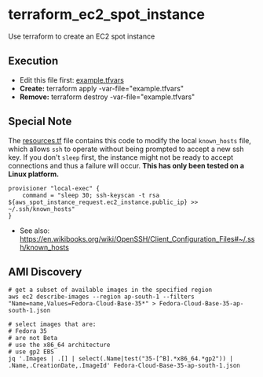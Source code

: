 # terraform_ec2_spot_instance
Use terraform to create an EC2 spot instance

## Execution
* Edit this file first: [example.tfvars](example.tfvars)
* **Create:** terraform apply -var-file="example.tfvars"
* **Remove:** terraform destroy -var-file="example.tfvars"

## Special Note
The [resources.tf](resources.tf) file contains this code to modify the local `known_hosts` file, which allows `ssh` to operate without being prompted to accept a new ssh key.  If you don't `sleep` first, the instance might not be ready to accept connections and thus a failure will occur.  **This has only been tested on a Linux platform.**

```
provisioner "local-exec" {
    command = "sleep 30; ssh-keyscan -t rsa ${aws_spot_instance_request.ec2_instance.public_ip} >> ~/.ssh/known_hosts"
}
```
* See also: https://en.wikibooks.org/wiki/OpenSSH/Client_Configuration_Files#~/.ssh/known_hosts

## AMI Discovery

```shell
# get a subset of available images in the specified region
aws ec2 describe-images --region ap-south-1 --filters "Name=name,Values=Fedora-Cloud-Base-35*" > Fedora-Cloud-Base-35-ap-south-1.json

# select images that are:
# Fedora 35
# are not Beta
# use the x86_64 architecture
# use gp2 EBS
jq '.Images | .[] | select(.Name|test("35-[^B].*x86_64.*gp2")) | .Name,.CreationDate,.ImageId' Fedora-Cloud-Base-35-ap-south-1.json
```
